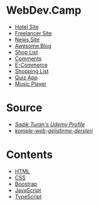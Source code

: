 # WebDev.Camp

- [Hotel Site](https://taberkkaya-hotel.netlify.app)
- [Freelancer Site](https://taberkkaya-freelancer.netlify.app)
- [News Site](https://taberkkaya-news.netlify.app)
- [Awesome Blog](https://taberkkaya-blog.netlify.app)
- [Shop List](https://taberkkaya-shopping-list.netlify.app)
- [Comments](https://taberkkaya-comments.netlify.app)
- [E-Commerce](https://taberkkaya-e-commerce.netlify.app)
- [Shopping List](https://taberkkaya-list.netlify.app)
- [Quiz App](https://taberkkaya-quiz-app.netlify.app)
- [Music Player](https://taberkkaya-music-player.netlify.app/)

# Source

- _[Sadık Turan's Udemy Profile](https://www.udemy.com/user/sadikturan/)_
- _[komple-web-gelistirme-dersleri](https://github.com/sadikturan/komple-web-gelistirme-dersleri)_

# Contents

- [HTML](https://github.com/taberkkaya/WebDev.Camp/tree/main/01-html)
- [CSS](https://github.com/taberkkaya/WebDev.Camp/tree/main/02-css)
- [Boostrap](https://github.com/taberkkaya/WebDev.Camp/tree/main/03-boostrap)
- [JavaScript](https://github.com/taberkkaya/WebDev.Camp/tree/main/04-javascript)
- [TypeScript](https://github.com/taberkkaya/WebDev.Camp/tree/main/05-typescript)
